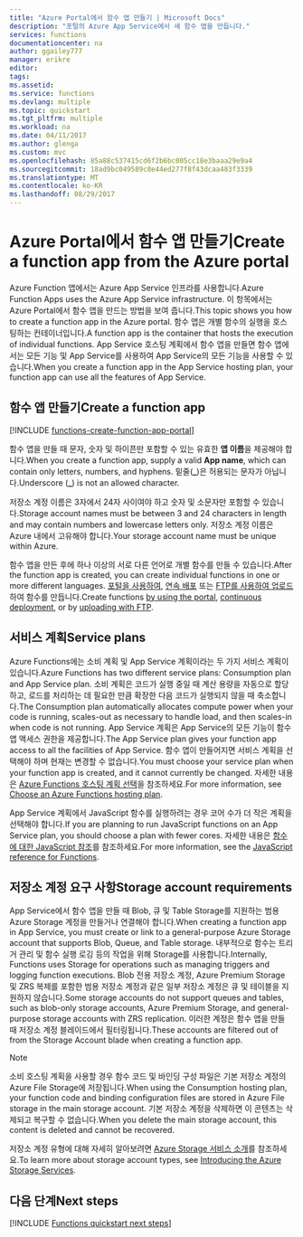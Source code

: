 ```yaml
---
title: "Azure Portal에서 함수 앱 만들기 | Microsoft Docs"
description: "포털의 Azure App Service에서 새 함수 앱을 만듭니다."
services: functions
documentationcenter: na
author: ggailey777
manager: erikre
editor: 
tags: 
ms.assetid: 
ms.service: functions
ms.devlang: multiple
ms.topic: quickstart
ms.tgt_pltfrm: multiple
ms.workload: na
ms.date: 04/11/2017
ms.author: glenga
ms.custom: mvc
ms.openlocfilehash: 85a88c537415cd6f2b6bc005cc18e3baaa29e9a4
ms.sourcegitcommit: 18ad9bc049589c8e44ed277f8f43dcaa483f3339
ms.translationtype: MT
ms.contentlocale: ko-KR
ms.lasthandoff: 08/29/2017
---
```

# <a name="create-a-function-app-from-the-azure-portal"></a><span data-ttu-id="a8131-103">Azure Portal에서 함수 앱 만들기</span><span class="sxs-lookup"><span data-stu-id="a8131-103">Create a function app from the Azure portal</span></span>

<span data-ttu-id="a8131-104">Azure Function 앱에서는 Azure App Service 인프라를 사용합니다.</span><span class="sxs-lookup"><span data-stu-id="a8131-104">Azure Function Apps uses the Azure App Service infrastructure.</span></span> <span data-ttu-id="a8131-105">이 항목에서는 Azure Portal에서 함수 앱을 만드는 방법을 보여 줍니다.</span><span class="sxs-lookup"><span data-stu-id="a8131-105">This topic shows you how to create a function app in the Azure portal.</span></span> <span data-ttu-id="a8131-106">함수 앱은 개별 함수의 실행을 호스팅하는 컨테이너입니다.</span><span class="sxs-lookup"><span data-stu-id="a8131-106">A function app is the container that hosts the execution of individual functions.</span></span> <span data-ttu-id="a8131-107">App Service 호스팅 계획에서 함수 앱을 만들면 함수 앱에서는 모든 기능 및 App Service를 사용하여 App Service의 모든 기능을 사용할 수 있습니다.</span><span class="sxs-lookup"><span data-stu-id="a8131-107">When you create a function app in the App Service hosting plan, your function app can use all the features of App Service.</span></span>

## <a name="create-a-function-app"></a><span data-ttu-id="a8131-108">함수 앱 만들기</span><span class="sxs-lookup"><span data-stu-id="a8131-108">Create a function app</span></span>

[!INCLUDE [functions-create-function-app-portal](../../includes/functions-create-function-app-portal.md)]

<span data-ttu-id="a8131-109">함수 앱을 만들 때 문자, 숫자 및 하이픈만 포함할 수 있는 유효한 **앱 이름**을 제공해야 합니다.</span><span class="sxs-lookup"><span data-stu-id="a8131-109">When you create a function app, supply a valid **App name**, which can contain only letters, numbers, and hyphens.</span></span> <span data-ttu-id="a8131-110">밑줄(**_**)은 허용되는 문자가 아닙니다.</span><span class="sxs-lookup"><span data-stu-id="a8131-110">Underscore (**_**) is not an allowed character.</span></span>

<span data-ttu-id="a8131-111">저장소 계정 이름은 3자에서 24자 사이여야 하고 숫자 및 소문자만 포함할 수 있습니다.</span><span class="sxs-lookup"><span data-stu-id="a8131-111">Storage account names must be between 3 and 24 characters in length and may contain numbers and lowercase letters only.</span></span> <span data-ttu-id="a8131-112">저장소 계정 이름은 Azure 내에서 고유해야 합니다.</span><span class="sxs-lookup"><span data-stu-id="a8131-112">Your storage account name must be unique within Azure.</span></span> 

<span data-ttu-id="a8131-113">함수 앱을 만든 후에 하나 이상의 서로 다른 언어로 개별 함수를 만들 수 있습니다.</span><span class="sxs-lookup"><span data-stu-id="a8131-113">After the function app is created, you can create individual functions in one or more different languages.</span></span> <span data-ttu-id="a8131-114">[포털을 사용하여](functions-create-first-azure-function.md#create-function), [연속 배포](functions-continuous-deployment.md) 또는 [FTP를 사용하여 업로드](https://github.com/projectkudu/kudu/wiki/Accessing-files-via-ftp)하여 함수를 만듭니다.</span><span class="sxs-lookup"><span data-stu-id="a8131-114">Create functions [by using the portal](functions-create-first-azure-function.md#create-function), [continuous deployment](functions-continuous-deployment.md), or by [uploading with FTP](https://github.com/projectkudu/kudu/wiki/Accessing-files-via-ftp).</span></span>

## <a name="service-plans"></a><span data-ttu-id="a8131-115">서비스 계획</span><span class="sxs-lookup"><span data-stu-id="a8131-115">Service plans</span></span>

<span data-ttu-id="a8131-116">Azure Functions에는 소비 계획 및 App Service 계획이라는 두 가지 서비스 계획이 있습니다.</span><span class="sxs-lookup"><span data-stu-id="a8131-116">Azure Functions has two different service plans: Consumption plan and App Service plan.</span></span> <span data-ttu-id="a8131-117">소비 계획은 코드가 실행 중일 때 계산 용량을 자동으로 할당하고, 로드를 처리하는 데 필요한 만큼 확장한 다음 코드가 실행되지 않을 때 축소합니다.</span><span class="sxs-lookup"><span data-stu-id="a8131-117">The Consumption plan automatically allocates compute power when your code is running, scales-out as necessary to handle load, and then scales-in when code is not running.</span></span> <span data-ttu-id="a8131-118">App Service 계획은 App Service의 모든 기능이 함수 앱 액세스 권한을 제공합니다.</span><span class="sxs-lookup"><span data-stu-id="a8131-118">The App Service plan gives your function app access to all the facilities of App Service.</span></span> <span data-ttu-id="a8131-119">함수 앱이 만들어지면 서비스 계획을 선택해야 하며 현재는 변경할 수 없습니다.</span><span class="sxs-lookup"><span data-stu-id="a8131-119">You must choose your service plan when your function app is created, and it cannot currently be changed.</span></span> <span data-ttu-id="a8131-120">자세한 내용은 [Azure Functions 호스팅 계획 선택](functions-scale.md)을 참조하세요.</span><span class="sxs-lookup"><span data-stu-id="a8131-120">For more information, see [Choose an Azure Functions hosting plan](functions-scale.md).</span></span>

<span data-ttu-id="a8131-121">App Service 계획에서 JavaScript 함수를 실행하려는 경우 코어 수가 더 작은 계획을 선택해야 합니다.</span><span class="sxs-lookup"><span data-stu-id="a8131-121">If you are planning to run JavaScript functions on an App Service plan, you should choose a plan with fewer cores.</span></span> <span data-ttu-id="a8131-122">자세한 내용은 [함수에 대한 JavaScript 참조](functions-reference-node.md#choose-single-core-app-service-plans)를 참조하세요.</span><span class="sxs-lookup"><span data-stu-id="a8131-122">For more information, see the [JavaScript reference for Functions](functions-reference-node.md#choose-single-core-app-service-plans).</span></span>

<a name="storage-account-requirements"></a>

## <a name="storage-account-requirements"></a><span data-ttu-id="a8131-123">저장소 계정 요구 사항</span><span class="sxs-lookup"><span data-stu-id="a8131-123">Storage account requirements</span></span>

<span data-ttu-id="a8131-124">App Service에서 함수 앱을 만들 때 Blob, 큐 및 Table Storage를 지원하는 범용 Azure Storage 계정을 만들거나 연결해야 합니다.</span><span class="sxs-lookup"><span data-stu-id="a8131-124">When creating a function app in App Service, you must create or link to a general-purpose Azure Storage account that supports Blob, Queue, and Table storage.</span></span> <span data-ttu-id="a8131-125">내부적으로 함수는 트리거 관리 및 함수 실행 로깅 등의 작업을 위해 Storage를 사용합니다.</span><span class="sxs-lookup"><span data-stu-id="a8131-125">Internally, Functions uses Storage for operations such as managing triggers and logging function executions.</span></span> <span data-ttu-id="a8131-126">Blob 전용 저장소 계정, Azure Premium Storage 및 ZRS 복제를 포함한 범용 저장소 계정과 같은 일부 저장소 계정은 큐 및 테이블을 지원하지 않습니다.</span><span class="sxs-lookup"><span data-stu-id="a8131-126">Some storage accounts do not support queues and tables, such as blob-only storage accounts, Azure Premium Storage, and general-purpose storage accounts with ZRS replication.</span></span> <span data-ttu-id="a8131-127">이러한 계정은 함수 앱을 만들 때 저장소 계정 블레이드에서 필터링됩니다.</span><span class="sxs-lookup"><span data-stu-id="a8131-127">These accounts are filtered out of from the Storage Account blade when creating a function app.</span></span>

>[!NOTE]
><span data-ttu-id="a8131-128">소비 호스팅 계획을 사용할 경우 함수 코드 및 바인딩 구성 파일은 기본 저장소 계정의 Azure File Storage에 저장됩니다.</span><span class="sxs-lookup"><span data-stu-id="a8131-128">When using the Consumption hosting plan, your function code and binding configuration files are stored in Azure File storage in the main storage account.</span></span> <span data-ttu-id="a8131-129">기본 저장소 계정을 삭제하면 이 콘텐츠는 삭제되고 복구할 수 없습니다.</span><span class="sxs-lookup"><span data-stu-id="a8131-129">When you delete the main storage account, this content is deleted and cannot be recovered.</span></span>

<span data-ttu-id="a8131-130">저장소 계정 유형에 대해 자세히 알아보려면 [Azure Storage 서비스 소개](../storage/common/storage-introduction.md#introducing-the-azure-storage-services)를 참조하세요.</span><span class="sxs-lookup"><span data-stu-id="a8131-130">To learn more about storage account types, see [Introducing the Azure Storage Services](../storage/common/storage-introduction.md#introducing-the-azure-storage-services).</span></span> 

## <a name="next-steps"></a><span data-ttu-id="a8131-131">다음 단계</span><span class="sxs-lookup"><span data-stu-id="a8131-131">Next steps</span></span>

[!INCLUDE [Functions quickstart next steps](../../includes/functions-quickstart-next-steps.md)]



